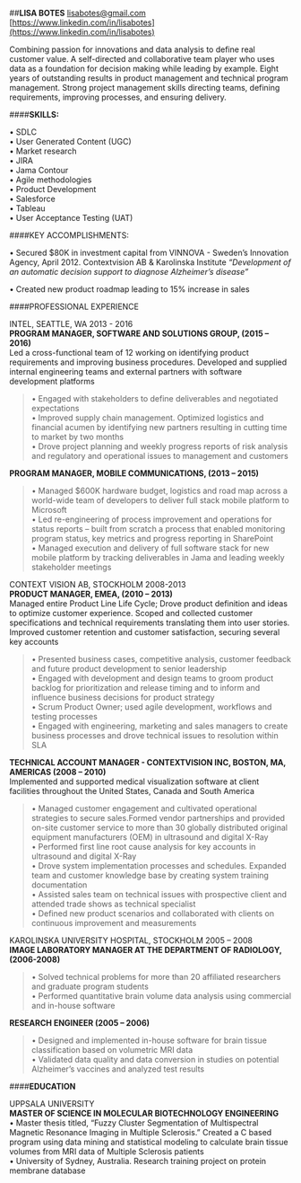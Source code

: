 ##**LISA BOTES**
lisabotes@gmail.com                                    	[https://www.linkedin.com/in/lisabotes](https://www.linkedin.com/in/lisabotes)	

Combining passion for innovations and data analysis to define real customer value. A self-directed and collaborative team player who uses data as a foundation for decision making while leading by example. Eight years of outstanding results in product management and technical program management. Strong project management skills directing teams, defining requirements, improving processes, and ensuring delivery.

####**SKILLS:**
 
•	SDLC              
•	User Generated Content (UGC)  
•	Market research  
•	JIRA  
•	Jama Contour  
•	Agile methodologies     
•	Product Development  
•	Salesforce  
•	Tableau  
•	User Acceptance Testing (UAT)   
 
####KEY ACCOMPLISHMENTS:

•	Secured $80K in investment capital from VINNOVA - Sweden’s Innovation Agency, April 2012. Contextvision AB &   Karolinska Institute _“Development of an automatic decision support to diagnose Alzheimer’s disease”_ 

•	Created new product roadmap leading to 15% increase in sales

####PROFESSIONAL EXPERIENCE

INTEL, SEATTLE, WA 	                                                                                                       2013 - 2016  
**PROGRAM MANAGER, SOFTWARE AND SOLUTIONS GROUP, (2015 – 2016)**  
Led a cross-functional team of 12 working on identifying product requirements and improving business procedures. Developed and supplied internal engineering teams and external partners with software development platforms  
>•	Engaged with stakeholders to define deliverables and negotiated expectations   
>•	Improved supply chain management. Optimized logistics and financial acumen by identifying new partners resulting in cutting time to market by two months   
>•	Drove project planning and weekly progress reports of risk analysis and regulatory and operational issues to management and customers  

**PROGRAM MANAGER, MOBILE COMMUNICATIONS, (2013 – 2015)**  
>•	Managed $600K hardware budget, logistics and road map across a world-wide team of developers to deliver full stack mobile platform to Microsoft  
>•	Led re-engineering of process improvement and operations for status reports – built from scratch a process that enabled monitoring program status, key metrics and progress reporting in SharePoint   
>•	Managed execution and delivery of full software stack for new mobile platform by tracking deliverables in Jama and leading weekly stakeholder meetings  	

CONTEXT VISION AB, STOCKHOLM	2008-2013  
**PRODUCT MANAGER, EMEA, (2010 – 2013)**  
Managed entire Product Line Life Cycle; Drove product definition and ideas to optimize customer experience. Scoped and collected customer specifications and technical requirements translating them into user stories. Improved customer retention and customer satisfaction, securing several key accounts  
>•	Presented business cases, competitive analysis, customer feedback and future product development to senior leadership  
>•	Engaged with development and design teams to groom product backlog for prioritization and release timing and to inform and influence business decisions for product strategy  
>•	Scrum Product Owner; used agile development, workflows and testing processes  
>•	Engaged with engineering, marketing and sales managers to create business processes and drove technical issues to resolution within SLA  

**TECHNICAL ACCOUNT MANAGER -  CONTEXTVISION INC, BOSTON, MA, AMERICAS (2008 – 2010)**       
Implemented and supported medical visualization software at client facilities throughout the United States, Canada and South America
>•	Managed customer engagement and cultivated operational strategies to secure sales.Formed vendor partnerships and provided on-site   customer service to more than 30 globally distributed original equipment manufacturers (OEM) in ultrasound and digital X-Ray  
>•	Performed first line root cause analysis for key accounts in ultrasound and digital X-Ray    
>•	Drove system implementation processes and schedules. Expanded team and customer knowledge base by creating system training documentation   
>•	Assisted sales team on technical issues with prospective client and attended trade shows as technical specialist  
>•	Defined new product scenarios and collaborated with clients on continuous improvement and measurements   

KAROLINSKA UNIVERSITY HOSPITAL, STOCKHOLM 	2005 – 2008  
**IMAGE LABORATORY MANAGER AT THE DEPARTMENT OF RADIOLOGY, (2006-2008)**  
>•	Solved technical problems for more than 20 affiliated researchers and graduate program students   
>•	Performed quantitative brain volume data analysis using commercial and in-house software   

**RESEARCH ENGINEER (2005 – 2006)**  
>•	Designed and implemented in-house software for brain tissue classification based on volumetric MRI data  
>•	Validated data quality and data conversion in studies on potential Alzheimer’s vaccines and analyzed test results   

####**EDUCATION**

UPPSALA UNIVERSITY  
**MASTER OF SCIENCE IN MOLECULAR BIOTECHNOLOGY ENGINEERING**   
• Master thesis titled, “Fuzzy Cluster Segmentation of Multispectral Magnetic Resonance Imaging in Multiple Sclerosis.”  Created a C based program using data mining and statistical modeling to calculate brain tissue volumes from MRI data of Multiple Sclerosis patients    
•	University of Sydney, Australia. Research training project on protein membrane database  
